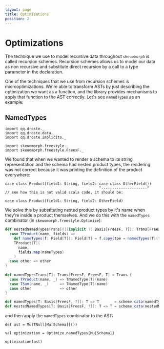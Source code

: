 ```yaml
---
layout: page
title: Optimizations
position: 2
---
```


# Optimizations

The technique we use to model recursive data throughout `skeuomorph`
is called recursion schemes.  Recursion schemes allows us to model our
data as non recursive and substitute direct recursion by a call to a
type parameter in the declaration.

One of the techniques that we use from recursion schemes is
microoptimizations.  We're able to transform ASTs by just describing
the optimization we want as a function, and the library provides
mechanisms to apply that function to the AST correctly.  Let's see
`namedTypes` as an example:

## NamedTypes

```tut:invisible
import qq.droste._
import qq.droste.data._
import qq.droste.implicits._

import skeuomorph.freestyle._
import skeuomorph.freestyle.FreesF._
```

We found that when we wanted to render a schema to its string
representation and the schema had nested product types, the rendering
was not correct because it was printing the definition of the product
everywhere:

```
case class Product(field1: String, field2: case class OtherField())
                                           ^---------------------^
// see how this is not valid scala code, it should be:

case class Product(field1: String, field2: OtherField)
```

We solve this by substituting nested product types by it's name when
they're inside a product themselves.  And we do this with the
`namedTypes` combinator (in `skeuomorph.freestyle.Optimize`):

```scala
def nestedNamedTypesTrans[T](implicit T: Basis[FreesF, T]): Trans[FreesF, FreesF, T] = Trans {
  case TProduct(name, fields) =>
    def nameTypes(f: Field[T]): Field[T] = f.copy(tpe = namedTypes(T)(f.tpe))
    TProduct[T](
      name,
      fields.map(nameTypes)
    )
  case other => other
}
  
def namedTypesTrans[T]: Trans[FreesF, FreesF, T] = Trans {
  case TProduct(name, _) => TNamedType[T](name)
  case TSum(name, _)     => TNamedType[T](name)
  case other             => other
}

def namedTypes[T: Basis[FreesF, ?]]: T => T       = scheme.cata(namedTypesTrans.algebra)
def nestedNamedTypes[T: Basis[FreesF, ?]]: T => T = scheme.cata(nestedNamedTypesTrans.algebra)

```

and then apply the `namedTypes` combinator to the AST:

```tut:invisible
def ast = Mu(TNull[Mu[Schema]]())
```

```tut
val optimization = Optimize.namedTypes[Mu[Schema]]

optimization(ast)
```
